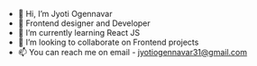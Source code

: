 - 👋 Hi, I’m Jyoti Ogennavar
- 👀 Frontend designer and Developer
- 🌱 I’m currently learning React JS
- 💞️ I’m looking to collaborate on Frontend projects
- 📫 You can reach me on email - jyotiogennavar31@gmail.com
                        

